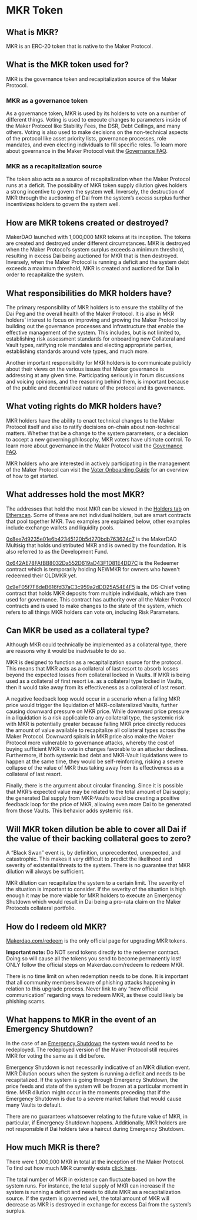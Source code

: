 # MKR Token

## What is MKR?

MKR is an ERC-20 token that is native to the Maker Protocol.

## What is the MKR token used for?

MKR is the governance token and recapitalization source of the Maker Protocol.

### MKR as a governance token

As a governance token, MKR is used by its holders to vote on a number of different things. Voting is used to execute changes to parameters inside of the Maker Protocol like Stability Fees, the DSR, Debt Ceilings, and many others. Voting is also used to make decisions on the non-technical aspects of the protocol like asset priority lists, governance processes, role mandates, and even electing individuals to fill specific roles. To learn more about governance in the Maker Protocol visit the [Governance FAQ](../scd-faqs/governance.md).

### MKR as a recapitalization source

The token also acts as a source of recapitalization when the Maker Protocol runs at a deficit. The possibility of MKR token supply dilution gives holders a strong incentive to govern the system well. Inversely, the destruction of MKR through the auctioning of Dai from the system’s excess surplus further incentivizes holders to govern the system well.

## How are MKR tokens created or destroyed?

MakerDAO launched with 1,000,000 MKR tokens at its inception. The tokens are created and destroyed under different circumstances. MKR is destroyed when the Maker Protocol’s system surplus exceeds a minimum threshold, resulting in excess Dai being auctioned for MKR that is then destroyed. Inversely, when the Maker Protocol is running a deficit and the system debt exceeds a maximum threshold, MKR is created and auctioned for Dai in order to recapitalize the system.

## What responsibilities do MKR holders have?

The primary responsibility of MKR holders is to ensure the stability of the Dai Peg and the overall health of the Maker Protocol. It is also in MKR holders’ interest to focus on improving and growing the Maker Protocol by building out the governance processes and infrastructure that enable the effective management of the system. This includes, but is not limited to, establishing risk assessment standards for onboarding new Collateral and Vault types, ratifying role mandates and electing appropriate parties, establishing standards around vote types, and much more.

Another important responsibility for MKR holders is to communicate publicly about their views on the various issues that Maker governance is addressing at any given time. Participating seriously in forum discussions and voicing opinions, and the reasoning behind them, is important because of the public and decentralized nature of the protocol and its governance.

## What voting rights do MKR holders have?

MKR holders have the ability to enact technical changes to the Maker Protocol itself and also to ratify decisions on-chain about non-technical matters. Whether that be a change to the system parameters, or a decision to accept a new governing philosophy, MKR voters have ultimate control. To learn more about governance in the Maker Protocol visit the [Governance FAQ](../scd-faqs/governance.md).

MKR holders who are interested in actively participating in the management of the Maker Protocol can visit the [Voter Onboarding Guide](../onboarding/voter-onboarding.md) for an overview of how to get started.

## What addresses hold the most MKR?

The addresses that hold the most MKR can be viewed in the [Holders tab](https://etherscan.io/token/0x9f8f72aa9304c8b593d555f12ef6589cc3a579a2#balances) on [Etherscan](https://etherscan.io/token/0x9f8f72aa9304c8b593d555f12ef6589cc3a579a2). Some of these are not individual holders, but are smart contracts that pool together MKR. Two examples are explained below, other examples include exchange wallets and liquidity pools.

[0x8ee7d9235e01e6b42345120b5d270bdb763624c7](https://etherscan.io/token/0x9f8f72aa9304c8b593d555f12ef6589cc3a579a2?a=0x8ee7d9235e01e6b42345120b5d270bdb763624c7) is the MakerDAO Multisig that holds undistributed MKR and is owned by the foundation. It is also referred to as the Development Fund.

[0x642AE78FAfBB8032Da552D619aD43F1D81E4DD7C](https://etherscan.io/token/0x9f8f72aa9304c8b593d555f12ef6589cc3a579a2?a=0x642AE78FAfBB8032Da552D619aD43F1D81E4DD7C) is the Redeemer contract which is temporarily holding NEWMKR for owners who haven't redeemed their OLDMKR yet.

[0x9eF05f7F6deB616fd37aC3c959a2dDD25A54E4F5](https://etherscan.io/token/0x9f8f72aa9304c8b593d555f12ef6589cc3a579a2?a=0x9eF05f7F6deB616fd37aC3c959a2dDD25A54E4F5) is the DS-Chief voting contract that holds MKR deposits from multiple individuals, which are then used for governance. This contract has authority over all the Maker Protocol contracts and is used to make changes to the state of the system, which refers to all things MKR holders can vote on, including Risk Parameters.

## Can MKR be used as a collateral type?

Although MKR could technically be implemented as a collateral type, there are reasons why it would be inadvisable to do so.

MKR is designed to function as a recapitalization source for the protocol. This means that MKR acts as a collateral of last resort to absorb losses beyond the expected losses from collateral locked in Vaults. If MKR is being used as a collateral of first resort i.e. as a collateral type locked in Vaults, then it would take away from its effectiveness as a collateral of last resort.

A negative feedback loop would occur in a scenario when a falling MKR price would trigger the liquidation of MKR-collateralized Vaults, further causing downward pressure on MKR price. While downward price pressure in a liquidation is a risk applicable to any collateral type, the systemic risk with MKR is potentially greater because falling MKR price directly reduces the amount of value available to recapitalize all collateral types across the Maker Protocol. Downward spirals in MKR price also make the Maker Protocol more vulnerable to governance attacks, whereby the cost of buying sufficient MKR to vote in changes favorable to an attacker declines. Furthermore, if both systemic bad debt and MKR-Vault liquidations were to happen at the same time, they would be self-reinforcing, risking a severe collapse of the value of MKR thus taking away from its effectiveness as a collateral of last resort.

Finally, there is the argument about circular financing. Since it is possible that MKR’s expected value may be related to the total amount of Dai supply; the generated Dai supply from MKR-Vaults would be creating a positive feedback loop for the price of MKR, allowing even more Dai to be generated from those Vaults. This behavior adds systemic risk.

## Will MKR token dilution be able to cover all Dai if the value of their backing collateral goes to zero?

A “Black Swan” event is, by definition, unprecedented, unexpected, and catastrophic. This makes it very difficult to predict the likelihood and severity of existential threats to the system. There is no guarantee that MKR dilution will always be sufficient.

MKR dilution can recapitalize the system to a certain limit. The severity of the situation is important to consider. If the severity of the situation is high enough it may be more viable for MKR holders to execute an Emergency Shutdown which would result in Dai being a pro-rata claim on the Maker Protocols collateral portfolio.

## How do I redeem old MKR?

[Makerdao.com/redeem](https://makerdao.com/redeem/) is the only official page for upgrading MKR tokens.

**Important note:** Do NOT send tokens directly to the redeemer contract. Doing so will cause all the tokens you send to become permanently lost! ONLY follow the official steps on Makerdao.com/redeem to redeem MKR.

There is no time limit on when redemption needs to be done. It is important that all community members beware of phishing attacks happening in relation to this upgrade process. Never link to any “new official communication” regarding ways to redeem MKR, as these could likely be phishing scams.

## What happens to MKR in the event of an Emergency Shutdown?

In the case of an [Emergency Shutdown](emergency-shutdown.md) the system would need to be redeployed. The redeployed version of the Maker Protocol still requires MKR for voting the same as it did before.

Emergency Shutdown is not necessarily indicative of an MKR dilution event. MKR Dilution occurs when the system is running a deficit and needs to be recapitalized. If the system is going through Emergency Shutdown, the price feeds and state of the system will be frozen at a particular moment in time. MKR dilution might occur in the moments preceding that if the Emergency Shutdown is due to a severe market failure that would cause many Vaults to default.

There are no guarantees whatsoever relating to the future value of MKR, in particular, if Emergency Shutdown happens. Additionally, MKR holders are not responsible if Dai holders take a haircut during Emergency Shutdown.

## How much MKR is there?

There were 1,000,000 MKR in total at the inception of the Maker Protocol. To find out how much MKR currently exists [click here](https://etherscan.io/token/0x9f8f72aa9304c8b593d555f12ef6589cc3a579a2).

The total number of MKR in existence can fluctuate based on how the system runs. For instance, the total supply of MKR can increase if the system is running a deficit and needs to dilute MKR as a recapitalization source. If the system is governed well, the total amount of MKR will decrease as MKR is destroyed in exchange for excess Dai from the system’s surplus.
